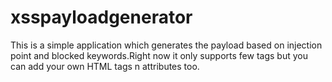 xsspayloadgenerator
===================

This is a simple application which generates the payload based on injection point and blocked keywords.Right now it only supports few tags but you can add your own HTML tags n attributes too.
